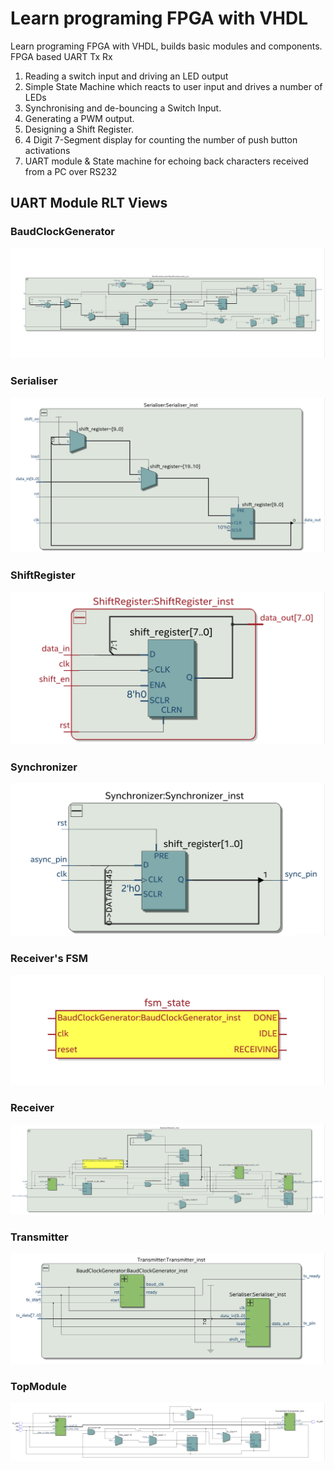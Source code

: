 # Learn programing FPGA with VHDL
Learn programing FPGA with VHDL, builds basic modules and components. FPGA based UART Tx Rx

1. Reading a switch input and driving an LED output
2. Simple State Machine which reacts to user input and drives a number of LEDs
3. Synchronising and de-bouncing a Switch Input.
4. Generating a PWM output.
5. Designing a Shift Register.
6. 4 Digit 7-Segment display for counting the number of push button activations
7. UART module & State machine for echoing back characters received from a PC over RS232

## UART Module RLT Views
### BaudClockGenerator
<img src="https://github.com/Qyt0109/Learn-programing-FPGA-with-VHDL/blob/main/47_UART/ModuleRTLViews/BaudClockGenerator.png">

### Serialiser
<img src="https://github.com/Qyt0109/Learn-programing-FPGA-with-VHDL/blob/main/47_UART/ModuleRTLViews/Serialiser.png">

### ShiftRegister
<img src="https://github.com/Qyt0109/Learn-programing-FPGA-with-VHDL/blob/main/47_UART/ModuleRTLViews/ShiftRegister.png">

### Synchronizer
<img src="https://github.com/Qyt0109/Learn-programing-FPGA-with-VHDL/blob/main/47_UART/ModuleRTLViews/Synchronizer.png">

### Receiver's FSM
<img src="https://github.com/Qyt0109/Learn-programing-FPGA-with-VHDL/blob/main/47_UART/ModuleRTLViews/Receiver-fsm_state.png">

### Receiver
<img src="https://github.com/Qyt0109/Learn-programing-FPGA-with-VHDL/blob/main/47_UART/ModuleRTLViews/Receiver.png">

### Transmitter
<img src="https://github.com/Qyt0109/Learn-programing-FPGA-with-VHDL/blob/main/47_UART/ModuleRTLViews/Transmitter.png">

### TopModule
<img src="https://github.com/Qyt0109/Learn-programing-FPGA-with-VHDL/blob/main/47_UART/ModuleRTLViews/TopModule.png">
